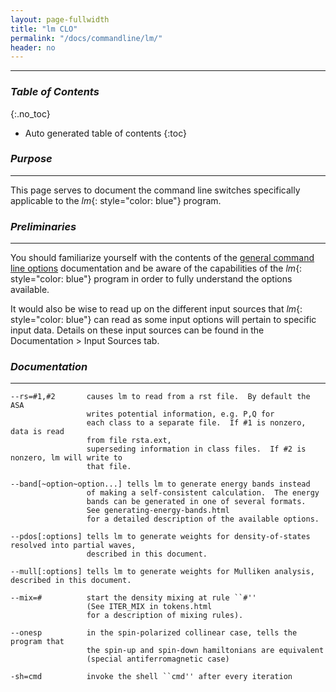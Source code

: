 ```yaml
---
layout: page-fullwidth
title: "lm CLO"
permalink: "/docs/commandline/lm/"
header: no
---
```


____________________________________________________________

### _Table of Contents_
{:.no_toc}
*  Auto generated table of contents
{:toc} 

### _Purpose_
_____________________________________________________________
This page serves to document the command line switches specifically applicable to the _lm_{: style="color: blue"} program.

### _Preliminaries_
_____________________________________________________________
You should familiarize yourself with the contents of the [general command line options](/docs/commandline/general/) documentation and be aware of the capabilities of the _lm_{: style="color: blue"} program in order to fully understand the options available.

It would also be wise to read up on the different input sources that _lm_{: style="color: blue"} can read as some input options will pertain to specific input data. Details on these input sources can be found in the Documentation > Input Sources tab.

### _Documentation_
_____________________________________________________________

    --rs=#1,#2       causes lm to read from a rst file.  By default the ASA
                     writes potential information, e.g. P,Q for
                     each class to a separate file.  If #1 is nonzero, data is read
                     from file rsta.ext,
                     superseding information in class files.  If #2 is nonzero, lm will write to
                     that file.
					 
    --band[~option~option...] tells lm to generate energy bands instead
                     of making a self-consistent calculation.  The energy
                     bands can be generated in one of several formats.
                     See generating-energy-bands.html
                     for a detailed description of the available options.
					 
    --pdos[:options] tells lm to generate weights for density-of-states resolved into partial waves,
                     described in this document.
					 
    --mull[:options] tells lm to generate weights for Mulliken analysis, described in this document.
	
    --mix=#          start the density mixing at rule ``#''
                     (See ITER_MIX in tokens.html
                     for a description of mixing rules).
					 
    --onesp          in the spin-polarized collinear case, tells the program that
                     the spin-up and spin-down hamiltonians are equivalent
                     (special antiferromagnetic case)
					 
    -sh=cmd          invoke the shell ``cmd'' after every iteration